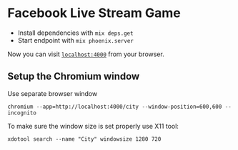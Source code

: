 # Facebook Live Stream Game

  * Install dependencies with `mix deps.get`
  * Start endpoint with `mix phoenix.server`

Now you can visit [`localhost:4000`](http://localhost:4000) from your browser.

## Setup the Chromium window

Use separate browser window

```chromium --app=http://localhost:4000/city --window-position=600,600 --incognito```

To make sure the window size is set properly use X11 tool:

```xdotool search --name "City" windowsize 1280 720```
